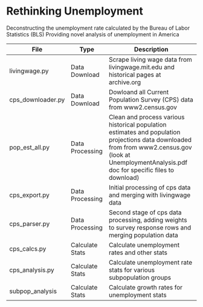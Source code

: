 # Rethinking Unemployment
Deconstructing the unemployment rate calculated by the Bureau of Labor Statistics (BLS) 
Providing novel analysis of unemployment in America

File           | Type          | Description
-------------- | ------------- | ---------------
livingwage<nolink>.py| Data Download | Scrape living wage data from livingwage.mit.edu and historical pages at archive.org
cps_downloader.py  | Data Download | Dowloand all Current Population Survey (CPS) data from www2.census.gov
pop_est_all.py | Data Processing | Clean and process various historical population estimates and population projections data downloaded from from www2.census.gov (look at UnemploymentAnalysis.pdf doc for specific files to download)
cps_export.py  | Data Processing | Initial processing of cps data and merging with livingwage data
cps_parser.py  | Data Processing | Second stage of cps data processing, adding weights to survey response rows and merging population data
cps_calcs.py   | Calculate Stats | Calculate unemployment rates and other stats
cps_analysis.py | Calculate Stats | Calculate unemployment rate stats for various subpopulation groups
subpop_analysis | Calculate Stats | Calculate growth rates for unemployment stats  
